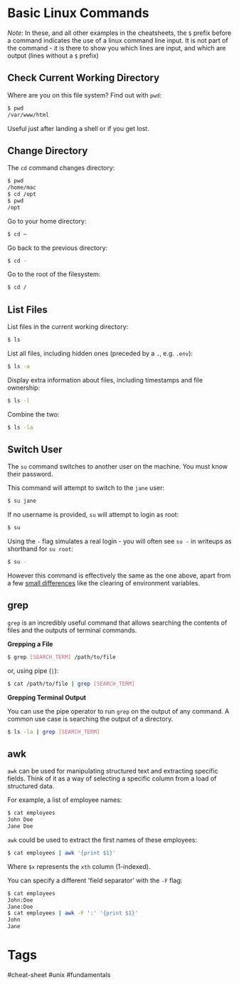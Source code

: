 # Basic Linux Commands

*Note*: In these, and all other examples in the cheatsheets, the `$` prefix before a command indicates the use of a linux command line input. It is not part of the command - it is there to show you which lines are input, and which are output (lines without a `$` prefix)

## Check Current Working Directory

Where are you on this file system? Find out with `pwd`:

```bash
$ pwd
/var/www/html
```

Useful just after landing a shell or if you get lost.

## Change Directory

The `cd` command changes directory:

```bash
$ pwd
/home/mac
$ cd /opt
$ pwd
/opt
```

Go to your home directory:

```bash
$ cd ~
```

Go back to the previous directory:

```bash
$ cd -
```

Go to the root of the filesystem:

```bash
$ cd /
```

## List Files

List files in the current working directory:

```bash
$ ls
```

List all files, including hidden ones (preceded by a `.`, e.g. `.env`):

```bash
$ ls -a
```

Display extra information about files, including timestamps and file ownership:

```bash
$ ls -l
```

Combine the two:

```bash
$ ls -la
```

## Switch User

The `su` command switches to another user on the machine. You must know their password.

This command will attempt to switch to the `jane` user:

```bash
$ su jane
```

If no username is provided, `su` will attempt to login as root:

```bash
$ su
```

Using the `-` flag simulates a real login - you will often see `su -` in writeups as shorthand for `su root`:

```bash
$ su -
```

However this command is effectively the same as the one above, apart from a few [small differences](https://unix.stackexchange.com/questions/15611/what-is-the-difference-between-su-and-su-root) like the clearing of environment variables.

## grep

`grep` is an incredibly useful command that allows searching the contents of files and the outputs of terminal commands. 

**Grepping a File**

```bash
$ grep [SEARCH_TERM] /path/to/file
```

or, using pipe (`|`):

```bash
$ cat /path/to/file | grep [SEARCH_TERM]
```

**Grepping Terminal Output**

You can use the pipe operator to run `grep` on the output of any command. A common use case is searching the output of a directory.

```bash
$ ls -la | grep [SEARCH_TERM]
```

## awk
`awk` can be used for manipulating structured text and extracting specific fields. Think of it as a way of selecting a specific column from a load of structured data.

For example, a list of employee names:

```bash
$ cat employees
John Doe
Jane Doe
```

`awk` could be used to extract the first names of these employees:

```bash
$ cat employees | awk '{print $1}'
```

Where `$x` represents the `xth` column (1-indexed).

You can specify a different 'field separator' with the `-F` flag:

```bash
$ cat employees
John:Doe
Jane:Doe
$ cat employees | awk -F ':' '{print $1}'
John
Jane
```

# Tags

#cheat-sheet #unix #fundamentals